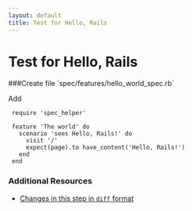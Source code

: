 ```yaml
---
layout: default
title: Test for Hello, Rails
---
```


<h1 id="main">Test for Hello, Rails</h1>
###Create file `spec/features/hello_world_spec.rb`

Add
```
 require 'spec_helper'
 
 feature 'The world' do
   scenario 'sees Hello, Rails!' do
     visit '/'
     expect(page).to have_content('Hello, Rails!')
   end
 end
```



### Additional Resources

* [Changes in this step in `diff` format](https://github.com/software-academy/rails_getting_started_bdd/commit/fceaecd67f9f556d74e6bd441eb46bb2cc7b0cfc)

